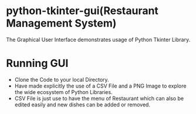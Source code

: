 # python-tkinter-gui(Restaurant Management System)
The Graphical User Interface demonstrates usage of Python Tkinter Library.

# Running GUI
- Clone the Code to your local Directory.
- Have made explicitly the use of a CSV File and a PNG Image to explore the wide ecosystem of Python Libraries.
- CSV File is just use to have the menu of Restaurant which can also be edited easily and new dishes can be added or removed.
